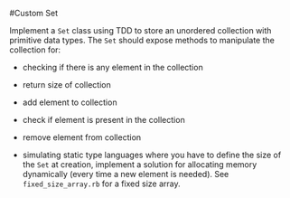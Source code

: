 #Custom Set

Implement a `Set` class using TDD to store an unordered collection with primitive data types. The `Set` should expose methods to manipulate the collection for:
- checking if there is any element in the collection
- return size of collection
- add element to collection
- check if element is present in the collection
- remove element from collection

- simulating static type languages where you have to define the size of the `Set` at creation, implement a solution for allocating memory dynamically (every time a new element is needed). See `fixed_size_array.rb` for a fixed size array.
